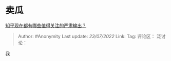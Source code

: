 # 卖瓜
[知乎现在都有哪些值得关注的严肃输出？](https://www.zhihu.com/question/267117521/answer/530506092)

> Author: #Anonymity
> Last update: *23/07/2022*
> Link:
> Tag:
> 评论区：
> 泛讨论：

我
